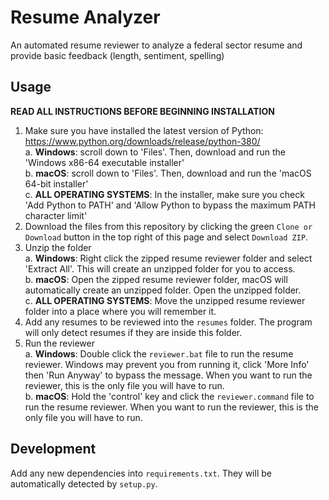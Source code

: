 # Resume Analyzer
An automated resume reviewer to analyze a federal sector resume and provide basic feedback (length, sentiment, spelling)

## Usage
**READ ALL INSTRUCTIONS BEFORE BEGINNING INSTALLATION**
1. Make sure you have installed the latest version of Python: https://www.python.org/downloads/release/python-380/  
    a. __Windows__: scroll down to 'Files'. Then, download and run the 'Windows x86-64 executable installer'  
    b. __macOS__: scroll down to 'Files'. Then, download and run the 'macOS 64-bit installer'  
    c. **ALL OPERATING SYSTEMS**: In the installer, make sure you check 'Add Python to PATH' and 'Allow Python to bypass the maximum PATH        character limit'
2. Download the files from this repository by clicking the green `Clone or Download` button in the top right of this page and select          `Download ZIP`.
3. Unzip the folder  
    a. __Windows__: Right click the zipped resume reviewer folder and select 'Extract All'. This will create an unzipped folder for you to        access.  
    b. __macOS__: Open the zipped resume reviewer folder, macOS will automatically create an unzipped folder. Open the unzipped folder.  
    c. **ALL OPERATING SYSTEMS**: Move the unzipped resume reviewer folder into a place where you will remember it.
4. Add any resumes to be reviewed into the `resumes` folder. The program will only detect resumes if they are inside this folder.
5. Run the reviewer  
    a. __Windows__: Double click the `reviewer.bat` file to run the resume reviewer. Windows may prevent you from running it, click 'More Info' then 'Run Anyway' to bypass the message. When you want to run the reviewer, this is the only file you will have to run.  
    b. __macOS__: Hold the 'control' key and click the `reviewer.command` file to run the resume reviewer. When you want to run the reviewer, this is the only file you will have to run.

## Development
Add any new dependencies into `requirements.txt`. They will be automatically detected by `setup.py`.
